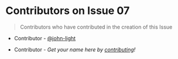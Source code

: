 # Contributors on Issue 07
> Contributors who have contributed in the creation of this Issue

- Contributor - [@john-light](https://github.com/john-light)

- Contributor - _Get your name here by [contributing](../info/#how-can-i-contribute)!_
